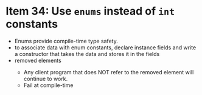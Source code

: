 # Item 34: Use <code>enums</code> instead of <code>int</code> constants

<ul>
    <li>Enums provide compile-time type safety.</li>
    <li>to associate data with enum constants, declare instance fields and write a constructor that takes the data and stores it in the fields</li>
    <li>removed elements</li>
        <ul>
            <li>Any client program that does NOT refer to the removed element will continue to work.
            </li>
            <li>Fail at compile-time</li>
        </ul>
</ul>